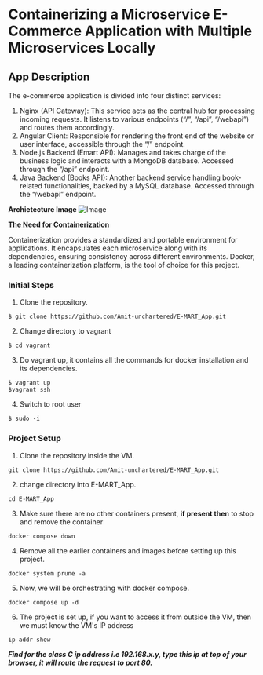 # Containerizing a Microservice E-Commerce Application with Multiple Microservices Locally

## App Description
The e-commerce application is divided into four distinct services:

1. Nginx (API Gateway): This service acts as the central hub for processing incoming requests. It listens to various endpoints (“/”, “/api”, “/webapi”) and routes them accordingly.
2. Angular Client: Responsible for rendering the front end of the website or user interface, accessible through the “/” endpoint.
3. Node.js Backend (Emart API): Manages and takes charge of the business logic and interacts with a MongoDB database. Accessed through the “/api” endpoint.
4. Java Backend (Books API): Another backend service handling book-related functionalities, backed by a MySQL database. Accessed through the “/webapi” endpoint. 

**Archietecture Image**
![Image](https://user-images.githubusercontent.com/37503046/215137041-b213faae-fb20-45d0-b3e6-27a1275d804a.png)

<ins>**The Need for Containerization**</ins>

Containerization provides a standardized and portable environment for applications. It encapsulates each microservice along with its dependencies, ensuring consistency across different environments. Docker, a leading containerization platform, is the tool of choice for this project.

### Initial Steps
1. Clone the repository.
```
$ git clone https://github.com/Amit-unchartered/E-MART_App.git
```
2. Change directory to vagrant
```
$ cd vagrant
```
3. Do vagrant up, it contains all the commands for docker installation and its dependencies.
```
$ vagrant up
$vagrant ssh
```
4. Switch to root user
```
$ sudo -i
```

### Project Setup
1. Clone the repository inside the VM.
```
git clone https://github.com/Amit-unchartered/E-MART_App.git
```
2. change directory into E-MART_App.
```
cd E-MART_App
```
3. Make sure there are no other containers present, **if present then** to stop and remove the container
```
docker compose down
```
4. Remove all the earlier containers and images before setting up this project.
```
docker system prune -a
```
5. Now, we will be orchestrating with docker compose.
```
docker compose up -d
```
6. The project is set up, if you want to access it from outside the VM, then we must know the VM's IP address
```
ip addr show
```
***Find for the class C ip address i.e 192.168.x.y, type this ip at top of your browser, it will route the request to port 80.***
